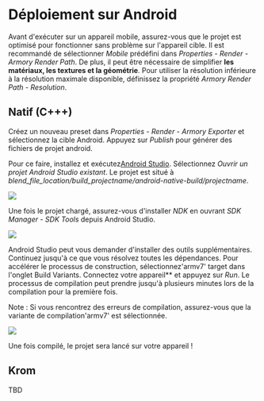 # Déploiement sur Android

Avant d'exécuter sur un appareil mobile, assurez-vous que le projet est optimisé pour fonctionner sans problème sur l'appareil cible. Il est recommandé de sélectionner *Mobile* prédéfini dans *Properties - Render - Armory Render Path*. De plus, il peut être nécessaire de simplifier **les matériaux, les textures et la géométrie**. Pour utiliser la résolution inférieure à la résolution maximale disponible, définissez la propriété *Armory Render Path - Resolution*.

## Natif (C+++)

Créez un nouveau preset dans *Properties - Render - Armory Exporter* et sélectionnez la cible Android. Appuyez sur *Publish* pour générer des fichiers de projet android.

Pour ce faire, installez et exécutez[Android Studio](https://developer.android.com/studio/index.html). Sélectionnez *Ouvrir un projet Android Studio existant*. Le projet est situé à *blend_file_location/build_projectname/android-native-build/projectname*.

![](/platforms/img/android/2.jpg)

Une fois le projet chargé, assurez-vous d'installer *NDK* en ouvrant *SDK Manager - SDK Tools* depuis Android Studio.

![](/platforms/img/android/3.jpg)

Android Studio peut vous demander d'installer des outils supplémentaires. Continuez jusqu'à ce que vous résolvez toutes les dépendances. Pour accélérer le processus de construction, sélectionnez'armv7' target dans l'onglet Build Variants. Connectez votre appareil** et appuyez sur *Run*. Le processus de compilation peut prendre jusqu'à plusieurs minutes lors de la compilation pour la première fois.

Note : Si vous rencontrez des erreurs de compilation, assurez-vous que la variante de compilation'armv7' est sélectionnée.

![](/platforms/img/android/4.jpg)

Une fois compilé, le projet sera lancé sur votre appareil !

## Krom

TBD